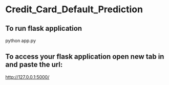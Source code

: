 # Credit_Card_Default_Prediction
## To run flask application
python app.py

## To access your flask application open new tab in and paste the url:
http://127.0.0.1:5000/